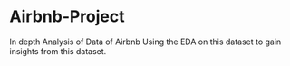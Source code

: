 # Airbnb-Project
In depth Analysis of Data of Airbnb
Using the EDA on this dataset to gain insights from this dataset.
